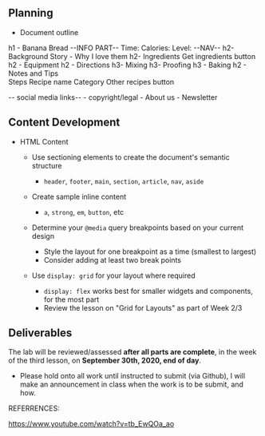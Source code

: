 ## Planning

- Document outline  

h1 - Banana Bread
--INFO PART--
Time:
Calories:
Level:
--NAV--
    h2- Background Story
        - Why I love them
   h2- Ingredients
   Get ingredients button
   h2 - Equipment
   h2 - Directions
        h3- Mixing
        h3- Proofing
        h3 - Baking
   h2 - Notes and Tips  
       Steps
       Recipe name
       Category
       Other recipes button

 -- social media links--
        - copyright/legal
        - About us
        - Newsletter
        
## Content Development

- HTML Content
    - Use sectioning elements to create the document's semantic structure
        - `header`, `footer`, `main`, `section`, `article`, `nav`, `aside`
    - Create sample inline content
        - `a`, `strong`, `em`, `button`, etc


    - Determine your `@media` query breakpoints based on your current design
        - Style the layout for one breakpoint as a time (smallest to largest)
        - Consider adding at least two break points
   
    - Use `display: grid` for your layout where required
        - `display: flex` works best for smaller widgets and components, for the most part
        - Review the lesson on "Grid for Layouts" as part of Week 2/3

## Deliverables

The lab will be reviewed/assessed **after all parts are complete**, in the week of the third lesson, on **September 30th, 2020, end of day**.

- Please hold onto all work until instructed to submit (via Github), I will make an announcement in class when the work is to be submit, and how.

REFERRENCES:

https://www.youtube.com/watch?v=tb_EwQOa_ao








